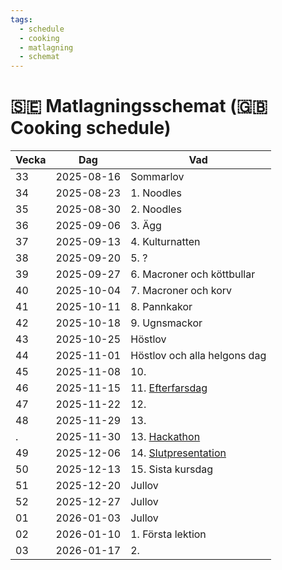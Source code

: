 ```yaml
---
tags:
  - schedule
  - cooking
  - matlagning
  - schemat
---
```


# 🇸🇪 Matlagningsschemat (🇬🇧 Cooking schedule)

Vecka| Dag      |Vad
-----|----------|-------------------------------------
33   |2025-08-16|Sommarlov
34   |2025-08-23| 1. Noodles
35   |2025-08-30| 2. Noodles
36   |2025-09-06| 3. Ägg
37   |2025-09-13| 4. Kulturnatten
38   |2025-09-20| 5. ?
39   |2025-09-27| 6. Macroner och köttbullar
40   |2025-10-04| 7. Macroner och korv
41   |2025-10-11| 8. Pannkakor
42   |2025-10-18| 9. Ugnsmackor
43   |2025-10-25|Höstlov
44   |2025-11-01|Höstlov och alla helgons dag
45   |2025-11-08| 10.
46   |2025-11-15| 11. [Efterfarsdag](verksamheter/20251115_efterfarsdag/README.md)
47   |2025-11-22| 12.
48   |2025-11-29| 13.
.    |2025-11-30| 13. [Hackathon](verksamheter/20251130_hackathon/README.md)
49   |2025-12-06| 14. [Slutpresentation](verksamheter/20251206_slutpresentation/README.md)
50   |2025-12-13| 15. Sista kursdag
51   |2025-12-20|Jullov
52   |2025-12-27|Jullov
01   |2026-01-03|Jullov
02   |2026-01-10| 1. Första lektion
03   |2026-01-17| 2.

